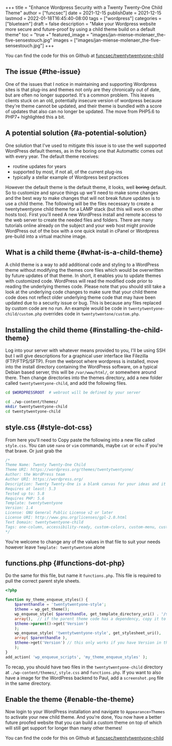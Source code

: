 +++
title = "Enhance Wordpress Security with a Twenty Twenty-One Child Theme"
author = ["funcsec"]
date = 2021-12-15
publishDate = 2021-12-15
lastmod = 2022-01-18T16:45:40-08:00
tags = ["wordpress"]
categories = ["blueteam"]
draft = false
description = "Make your Wordpress website more secure and future-proof by using a child theme build on a default theme"
toc = "true +"
featured_image = "images/jan-miense-molenaer_the-five-sensestouch.jpg"
images = ["images/jan-miense-molenaer_the-five-sensestouch.jpg"]
+++

You can find the code for this on Github at [funcsec/twentytwentyone-child](https://github.com/funcsec/twentytwentyone-child)


## The issue {#the-issue}

One of the issues that I notice in maintaining and supporting Wordpress sites is that plug-ins and themes not only are they chronically out of date, but are often no longer supported.
It's a common problem.
This leaves clients stuck on an old, potentially insecure version of wordpress because they're theme cannot be updated, and their theme is bundled with a score of updates that also can no longer be updated.
The move from PHP5.6 to PHP7+ highlighted this a bit.


## A potential solution {#a-potential-solution}

One solution that I've used to mitigate this issue is to use the well supported WordPress default themes, as in the boring one that Automattic comes out with every year.
The default theme receives:

-   routine updates for years
-   supported by most, if not all, of the current plug-ins
-   typically a stellar example of Wordpress best practices

However the default theme is the default theme, it looks, well ~~boring~~ default.
So to customize and spruce things up we'll need to make some changes and the best way to make changes that will not break future updates is to use a child theme.
The following will be the files necessary to create a twentytwentyone child theme for a LAMP stack (but this will work on other hosts too).
First you'll need A new WordPress install and remote access to the web server to create the needed files and folders.
There are many tutorials online already on the subject and your web host might provide WordPress out of the box with a one quick install in cPanel or Wordpress pre-build into a virtual machine image.


## What is a child theme {#what-is-a-child-theme}

A child theme is a way to add additional code and styling to a WordPress theme without modifying the themes core files which would be overwritten by future updates of that theme.
In short, it enables you to update themes with customized code.
WordPress will read the modified code prior to reading the underlying themes code.
Please note that you should still take a look at the underlying code changes to make sure that your child theme code does not reflect older underlying theme code that may have been updated due to a security issue or bug.
This is because any files replaced by custom code are no run.
An example would be code in `twentytwentyone-child/custom.php` overrides code in `twentytwentone/custom.php`.


## Installing the child theme {#installing-the-child-theme}

Log into your server with whatever means provided to you, I'll be using SSH but I will give descriptions for a graphical user interface like Filezilla (FTP/FTPS/SFTP).
From the webroot where wordpress is installed, move into the install directory containing the WordPress software, on a typical Debian based server, this will be `/var/www/html/`, or somewhere around there.
Then change directories into the themes directory, add a new folder called `twentytwentyone-child`, and add the following files.

```bash
cd $WORDPRESSROOT  # webroot will be defined by your server

cd ./wp-content/themes/
mkdir twentytwentyone-child
cd twentytwentyone-child
```


## style.css {#style-dot-css}

From here you'll need to Copy paste the following into a new file called `style.css`. You can use `nano` or `vim` commands, maybe `cat` or `echo` if you're that brave. Or just grab the

```css
/*
Theme Name: Twenty Twenty-One Child
Theme URI: https://wordpress.org/themes/twentytwentyone/
Author: the WordPress team
Author URI: https://wordpress.org/
Description: Twenty Twenty-One is a blank canvas for your ideas and it makes the block editor your best brush. With new block patterns, which allow you to create a beautiful layout in a matter of seconds, this theme’s soft colors and eye-catching — yet timeless — design will let your work shine. Take it for a spin! See how Twenty Twenty-One elevates your portfolio, business website, or personal blog.
Requires at least: 5.3
Tested up to: 5.8
Requires PHP: 5.6
Template: twentytwentyone
Version: 1.4
License: GNU General Public License v2 or later
License URI: http://www.gnu.org/licenses/gpl-2.0.html
Text Domain: twentytwentyone-child
Tags: one-column, accessibility-ready, custom-colors, custom-menu, custom-logo, editor-style, featured-images, footer-widgets, block-patterns, rtl-language-support, sticky-post, threaded-comments, translation-ready
*/
```

You're welcome to change any of the values in that file to suit your needs however leave `Template: twentytwentone` alone


## functions.php {#functions-dot-php}

Do the same for this file, but name it `functions.php`.
This file is required to pull the correct parent style sheets.

```php
<?php

function my_theme_enqueue_styles() {
    $parenthandle = 'twentytwentyone-style';
    $theme = wp_get_theme();
    wp_enqueue_style( $parenthandle, get_template_directory_uri() . '/style.css',
	array(),  // if the parent theme code has a dependency, copy it to here
	$theme->parent()->get('Version')
    );
    wp_enqueue_style( 'twentytwentyone-style', get_stylesheet_uri(),
	array( $parenthandle ),
	$theme->get('Version') // this only works if you have Version in the style header
    );
}
add_action( 'wp_enqueue_scripts', 'my_theme_enqueue_styles' );

```

To recap, you should have two files in the `twentytwentyone-child` directory at `./wp-content/themes/`, `style.css` and `functions.php`. If you want to also have a image for the WordPress backend to Paul, add a `screenshot.png` file in the same directory.


## Enable the theme {#enable-the-theme}

Now login to your WordPress installation and navigate to `Appearance>Themes` to activate your new child theme.
And you're done, You now have a better future proofed website that you can build a custom theme on top of which will still get support for longer than many other themes!

You can find the code for this on Github at [funcsec/twentytwentyone-child](https://github.com/funcsec/twentytwentyone-child)